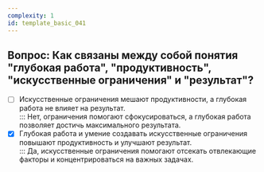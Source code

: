 ```yaml
---
complexity: 1
id: template_basic_041
---
```

## Вопрос: Как связаны между собой понятия "глубокая работа", "продуктивность", "искусственные ограничения" и "результат"?

- [ ] Искусственные ограничения мешают продуктивности, а глубокая работа не влияет на результат.  
  ::: Нет, ограничения помогают сфокусироваться, а глубокая работа позволяет достичь максимального результата.  
- [x] Глубокая работа и умение создавать искусственные ограничения повышают продуктивность и улучшают результат.  
  ::: Да, искусственные ограничения помогают отсекать отвлекающие факторы и концентрироваться на важных задачах.